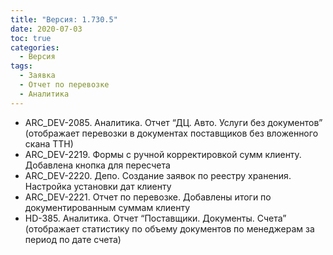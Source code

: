 ```yaml
---
title: "Версия: 1.730.5"
date: 2020-07-03
toc: true
categories:
  - Версия
tags:
  - Заявка
  - Отчет по перевозке
  - Аналитика
---
```


-   ARC_DEV-2085. Аналитика. Отчет “ДЦ. Авто. Услуги без документов” (отображает перевозки в документах поставщиков без вложенного скана ТТН)
-   ARC_DEV-2219. Формы с ручной корректировкой сумм клиенту. Добавлена кнопка для пересчета
-   ARC_DEV-2220. Депо. Создание заявок по реестру хранения. Настройка установки дат клиенту
-   ARC_DEV-2221. Отчет по перевозке. Добавлены итоги по документированным суммам клиенту
-   HD-385. Аналитика. Отчет “Поставщики. Документы. Счета” (отображает статистику по объему документов по менеджерам за период по дате счета)
